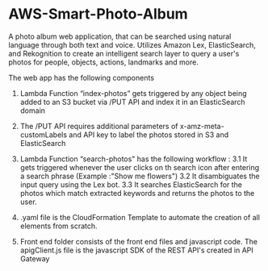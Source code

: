 # AWS-Smart-Photo-Album
A photo album web application, that can be searched using natural language through both text and voice. Utilizes Amazon Lex, ElasticSearch, and Rekognition to create an intelligent search layer to query a user's photos for people, objects, actions, landmarks and more.

The web app has the following components
1. Lambda Function “index-photos” gets triggered by any object being added to an S3 bucket via /PUT API and index it in an ElasticSearch domain
2. The /PUT API requires additional parameters of x-amz-meta-customLabels and API key to label the photos stored in S3 and ElasticSearch
3. Lambda Function “search-photos" has the following workflow :
      3.1 It gets triggered whenever the user clicks on th search icon after entering a search phrase (Example :"Show me flowers")
      3.2 It disambiguates the input query using the Lex bot.
      3.3 It searches ElasticSearch for the photos which match extracted keywords and returns the photos to the user. 
      
4. .yaml file is the CloudFormation Template to automate the creation of all elements from scratch. 
5. Front end folder consists of the front end files and javascript code. The apigClient.js file is the javascript SDK of the REST API's created in API Gateway

 
